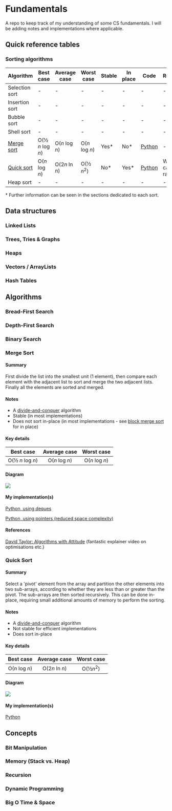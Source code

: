 # Fundamentals

A repo to keep track of my understanding of some CS fundamentals. I will be adding notes and implementations where applicable.

## Quick reference tables

### Sorting algorithms

Algorithm|Best case|Average case|Worst case|Stable|In place|Code|Remarks
-|-|-|-|-|-|-|-
Selection sort|-|-|-|-|-|-|-
Insertion sort|-|-|-|-|-|-|-
Bubble sort|-|-|-|-|-|-|-
Shell sort|-|-|-|-|-|-|-
[Merge sort](https://github.com/ChrisKneller/fundamentals/blob/master/README.md#merge-sort)|O(½ *n* log *n*)|O(*n* log *n*)|O(*n* log *n*)|Yes*|No*|[Python](https://github.com/ChrisKneller/fundamentals/blob/master/sorting/mergesort.py)|-
[Quick sort](https://github.com/ChrisKneller/fundamentals/blob/master/README.md#quick-sort)|O(*n* log *n*)|O(2*n* ln *n*)|O(½ *n*<sup>2</sup>)|No*|Yes*|[Python](https://github.com/ChrisKneller/fundamentals/blob/master/sorting/quicksort.py)|Worst case is rare
Heap sort|-|-|-|-|-|-|-

\* Further information can be seen in the sections dedicated to each sort.

## Data structures

### Linked Lists

### Trees, Tries & Graphs

### Heaps

### Vectors / ArrayLists

### Hash Tables

## Algorithms

### Bread-First Search

### Depth-First Search

### Binary Search

### Merge Sort

#### Summary
First divide the list into the smallest unit (1 element), then compare each element with the adjacent list to sort and merge the two adjacent lists. Finally all the elements are sorted and merged.

#### Notes
- A [divide-and-conquer](https://en.wikipedia.org/wiki/Divide-and-conquer_algorithm) algorithm
- Stable (in most implementations)
- Does not sort in-place (in most implementations - see [block merge sort](https://en.wikipedia.org/wiki/Block_merge_sort) for in place)

#### Key details
Best case|Average case|Worst case
:-:|:-:|:-:
O(½ *n* log *n*)|O(*n* log *n*)|O(*n* log *n*)

#### Diagram
![](https://upload.wikimedia.org/wikipedia/commons/e/e6/Merge_sort_algorithm_diagram.svg)

#### My implementation(s)
[Python, using deques](https://github.com/ChrisKneller/fundamentals/blob/master/sorting/mergesort.py)

[Python, using pointers (reduced space complexity)](https://github.com/ChrisKneller/fundamentals/blob/master/sorting/mergesort.py#L53)

#### References
[David Taylor: Algorithms with Attitude](https://www.youtube.com/watch?v=k3oezbZgfDs) (fantastic explainer video on optimisations etc.)

### Quick Sort

#### Summary
Select a 'pivot' element from the array and partition the other elements into two sub-arrays, according to whether they are less than or greater than the pivot. The sub-arrays are then sorted recursively. This can be done in-place, requiring small additional amounts of memory to perform the sorting.

#### Notes
- A [divide-and-conquer](https://en.wikipedia.org/wiki/Divide-and-conquer_algorithm) algorithm
- Not stable for efficient implementations
- Does sort in-place

#### Key details
Best case|Average case|Worst case
:-:|:-:|:-:
O(*n* log *n*)|O(2*n* ln *n*)|O(½*n*<sup>2</sup>)

#### Diagram
![](https://upload.wikimedia.org/wikipedia/commons/6/6a/Sorting_quicksort_anim.gif)

#### My implementation(s)
[Python](https://github.com/ChrisKneller/fundamentals/blob/master/sorting/quicksort.py)

## Concepts

### Bit Manipulation

### Memory (Stack vs. Heap)

### Recursion

### Dynamic Programming

### Big O Time & Space
